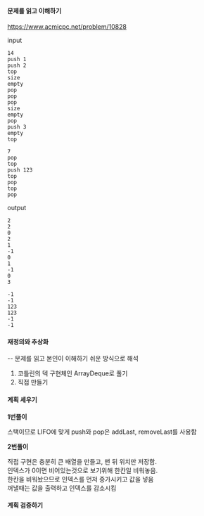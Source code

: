 #### 문제를 읽고 이해하기
https://www.acmicpc.net/problem/10828

input</br>
```
14
push 1
push 2
top
size
empty
pop
pop
pop
size
empty
pop
push 3
empty
top

7
pop
top
push 123
top
pop
top
pop
```


output</br>
```
2
2
0
2
1
-1
0
1
-1
0
3

-1
-1
123
123
-1
-1
```



#### 재정의와 추상화<br>
-- 문제를 읽고 본인이 이해하기 쉬운 방식으로 해석<br>

1. 코틀린의 덱 구현체인 ArrayDeque로 풀기
2. 직접 만들기


#### 계획 세우기<br>
**1번풀이**

스택이므로 LIFO에 맞게 push와 pop은 addLast, removeLast를 사용함


**2번풀이**

직접 구현은 충분히 큰 배열을 만들고, 맨 뒤 위치만 저장함.<br>
인덱스가 0이면 비어있는것으로 보기위해 한칸일 비워놓음.<br>
한칸을 비워놨으므로 인덱스를 먼저 증가시키고 값을 넣음<br>
꺼낼때는 값을 출력하고 인덱스를 감소시킴<br>


#### 계획 검증하기
